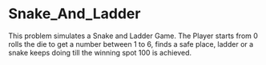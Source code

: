 # Snake_And_Ladder
This problem simulates a Snake and Ladder Game. The Player starts from 0 rolls the die to get a number between 1 to 6, finds a safe place, ladder or a snake keeps doing till the winning spot  100 is achieved.
